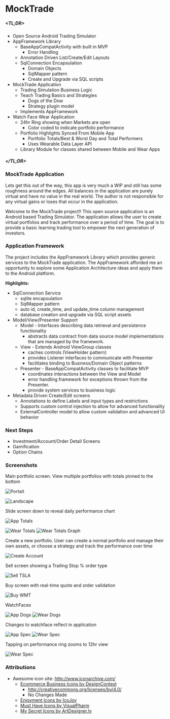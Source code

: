 MockTrade 
===============================


##### &lt;TL;DR&gt;

* Open Source Android Trading Simulator
* AppFramework Library
    * BaseAppCompatActivity with built in MVP
        * Error Handling
    * Annotation Driven List/Create/Edit Layouts
    * SqlConnection Encapsulation
        * Domain Objects
        * SqlMapper pattern
        * Create and Upgrade via SQL scripts
* MockTrade Application
    * Trading Simulation Business Logic
    * Teach Trading Basics and Strategies 
        * Dogs of the Dow
        * Strategy plugin model
    * Implements AppFramework
* Watch Face Wear Application
    * 24hr Ring showing when Markets are open
        * Color coded to indicate portfolio performance
    * Portfolio Highlights Synced From Mobile App
        * Portfolio Totals/Best & Worst Day and Total Performers
        * Uses Wearable Data Layer API
    * Library Module for classes shared between Mobile and Wear Apps

##### &lt;/TL;DR&gt;

### MockTrade Application
Lets get this out of the way, this app is very much a WIP and still has 
some roughness around the edges. All balances in the application are purely 
virtual and have no value in the real world. The author is not responsible 
for any virtual gains or loses that occur in the application. 

Welcome to the MockTrade project!! This open source application is an Android 
based Trading Simulator. The application allows the user to create virtual 
portfolios and track performance over a period of time. The goal is to 
provide a basic learning trading tool to empower the next generation of investors. 

### Application Framework
The project includes the AppFramework Library which provides generic services 
to the MockTrade application. The AppFramework afforded me an opportunity to 
explore some Application Architecture ideas and apply them to the Android platform. 

**Highlights:**

* SqlConnection Service
    * sqlite encapsulation
    * SqlMapper pattern
    * auto id, create_time, and update_time column management
    * database creation and upgrade via SQL script assets
* Model/View/Presenter Support
    * Model - Interfaces describing data retrieval and persistence functionality
        * abstracts data contract from data source
        model implementations that are managed by the framework.
    * View - Extends Android ViewGroup classes
        * caches controls (ViewHolder pattern)
        * provides Listener interfaces to communicate with Presenter
        * facilitates binding to Business/Domain Object patterns
    * Presenter - BaseAppCompatActivity classes to facilitate MVP
        * coordinates interactions between the View and Model 
        * error handling framework for exceptions thrown from the Presenter. 
        * provide system services to business logic
* Metadata Driven Create/Edit screens
    * Annotations to define Labels and input types and restrictions
    * Supports custom control injection to allow for advanced functionality
    * ExternalController model to allow custom validation and advanced UI behavior

### Next Steps
* Investment/Account/Order Detail Screens
* Gamification
* Option Chains

### Screenshots

Main portfolio screen. View multiple portfolios with totals pinned to the bottom

![Portait](./ss_app_portrait.png)

![Landscape](./ss_app_landscape.png)

Slide screen down to reveal daily performance chart

![App Totals](./ss_app_totals.png)

![Wear Totals](./ss_watch_totals.png)
![Wear Totals Graph](./ss_watch_totals_graph.png)

Create a new portfolio. User can create a normal portfolio and
manage their own assets, or choose a strategy and track the
performance over time

![Create Account](./ss_app_dogs_create.png)

Sell screen showing a Trailing Stop % order type

![Sell TSLA](./ss_app_sell_tsla.png)

Buy screen with real-time quote and order validation

![Buy WMT](ss_app_buy_wmt.png)

WatchFaces

![App Dogs](./ss_app_dogs.png)
![Wear Dogs](./ss_watch_dogs.png)

Changes to watchface reflect in application

![App Spec](./ss_app_spec.png)
![Wear Spec](./ss_watch_spec.png)

Tapping on performance ring zooms to 12hr view

![Wear Spec](./ss_watch_spec_12.png)


### Attributions
* Awesome icon site: http://www.iconarchive.com/
    * [Ecommerce Business Icons by DesignContest](http://www.designcontest.com) 
        * http://creativecommons.org/licenses/by/4.0/
        * No Changes Made
    * [Enjoyment Icons by IcoJoy](http://www.icojoy.com)
    * [Must Have Icons by VisualPharm](http://www.visualpharm.com/)
    * [My Secret Icons by ArtDesigner.lv](http://artdesigner.lv/) 



